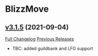 # BlizzMove

## [v3.1.5](https://github.com/Kiatra/BlizzMove/tree/v3.1.5) (2021-09-04)
[Full Changelog](https://github.com/Kiatra/BlizzMove/commits/v3.1.5) [Previous Releases](https://github.com/Kiatra/BlizzMove/releases)

- TBC: added guildbank and LFG support  
